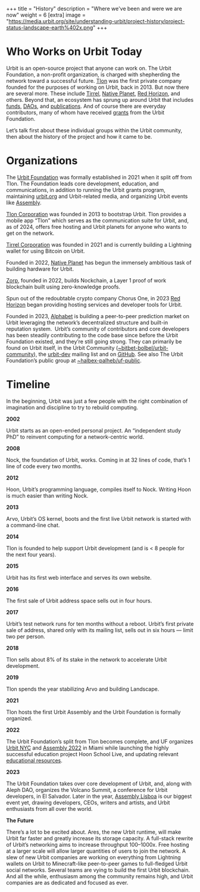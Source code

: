 +++
title = "History"
description = "Where we've been and were we are now"
weight = 6
[extra]
image = "https://media.urbit.org/site/understanding-urbit/project-history/project-status-landscape-earth%402x.png"
+++ 

# Who Works on Urbit Today 

Urbit is an open-source project that anyone can work on. The Urbit Foundation, a non-profit organization, is charged with shepherding the network toward a successful future. [Tlon](https://tlon.io/) was the first private company founded for the purposes of working on Urbit, back in 2013. But now there are several more. These include [Tirrel](https://tirrel.io/), [Native Planet](https://www.nativeplanet.io/), [Red Horizon](https://redhorizon.com/), and others. Beyond that, an ecosystem has sprung up around Urbit that includes [funds](https://assembly.capital/), [DAOs](https://labyrinthdao.io/), and [publications](https://marsreview.org/). And of course there are everyday contributors, many of whom have received [grants](https://urbit.org/grants) from the Urbit Foundation. 

Let’s talk first about these individual groups within the Urbit community, then about the history of the project and how it came to be.

# Organizations

The [Urbit Foundation](https://urbit.org/) was formally established in 2021 when it split off from Tlon. The Foundation leads core development, education, and communications, in addition to running the Urbit grants program, maintaining [urbit.org](https://urbit.org/) and Urbit-related media, and organizing Urbit events like [Assembly](https://assembly.urbit.org/).

[Tlon Corporation](https://tlon.io/) was founded in 2013 to bootstrap Urbit. Tlon provides a mobile app “Tlon” which serves as the communication suite for Urbit, and, as of 2024, offers free hosting and Urbit planets for anyone who wants to get on the network. 

[Tirrel Corporation](https://tirrel.io/) was founded in 2021 and is currently building a Lightning wallet for using Bitcoin on Urbit.

Founded in 2022, [Native Planet](https://www.nativeplanet.io/) has begun the immensely ambitious task of building hardware for Urbit.

[Zorp](http://zorp.io/), founded in 2022, builds Nockchain, a Layer 1 proof of work blockchain built using zero-knowledge proofs.

Spun out of the redoubtable crypto company Chorus One, in 2023 [Red Horizon](https://redhorizon.com/) began providing hosting services and developer tools for Urbit.

Founded in 2023, [Alphabet](https://tlon.network/lure/~sarmyn-samnym/alphabet) is building a peer-to-peer prediction market on Urbit leveraging the network’s decentralized structure and built-in reputation system. 
Urbit’s community of contributors and core developers has been steadily contributing to the code base since before the Urbit Foundation existed, and they’re still going strong. They can primarily be found on Urbit itself, in the Urbit Community ([~bitbet-bolbel/urbit-community](https://urbit.org/groups/~bitbet-bolbel/urbit-community)), the [urbit-dev](https://groups.google.com/a/urbit.org/g/dev?pli=1) mailing list and on [GitHub](https://github.com/urbit). See also The Urbit Foundation’s public group at [~halbex-palheb/uf-public](https://urbit.org/groups/~halbex-palheb/uf-public).

# Timeline 

In the beginning, Urbit was just a few people with the right combination of imagination and discipline to try to rebuild computing.

**2002**

Urbit starts as an open-ended personal project. An “independent study PhD” to reinvent computing for a network-centric world.

**2008**

Nock, the foundation of Urbit, works. Coming in at 32 lines of code, that’s 1 line of code every two months.

**2012**

Hoon, Urbit’s programming language, compiles itself to Nock. Writing Hoon is much easier than writing Nock.

**2013**

Arvo, Urbit’s OS kernel, boots and the first live Urbit network is started with a command-line chat.

**2014**

Tlon is founded to help support Urbit development (and is < 8 people for the next four years).

**2015**

Urbit has its first web interface and serves its own website.

**2016**

The first sale of Urbit address space sells out in four hours.

**2017**

Urbit’s test network runs for ten months without a reboot. Urbit’s first private sale of address, shared only with its mailing list, sells out in six hours — limit two per person.

**2018**

Tlon sells about 8% of its stake in the network to accelerate Urbit development. 

**2019**

Tlon spends the year stabilizing Arvo and building Landscape.

**2021**

Tlon hosts the first Urbit Assembly and the Urbit Foundation is formally organized. 

**2022**

The Urbit Foundation’s split from Tlon becomes complete, and UF organizes [Urbit NYC](https://urbit.org/groups/~ladtem-filmyr/urbit-ny-week) and [Assembly 2022](https://www.youtube.com/playlist?list=PLYGEMSwLguIGfxboRkv38sDeXH71koyET) in Miami while launching the highly successful education project Hoon School Live, and updating relevant [educational resources](https://docs.urbit.org/courses/hoon-school). 

**2023**

The Urbit Foundation takes over core development of Urbit, and, along with Aleph DAO, organizes the Volcano Summit, a conference for Urbit developers, in El Salvador. Later in the year, [Assembly Lisboa](https://www.youtube.com/playlist?list=PLYGEMSwLguIF9wPzEoBr_MV3qR_mFSfXy) is our biggest event yet, drawing developers, CEOs, writers and artists, and Urbit enthusiasts from all over the world.

**The Future**

There’s a lot to be excited about. Ares, the new Urbit runtime, will make Urbit far faster and greatly increase its storage capacity. A full-stack rewrite of Urbit’s networking aims to increase throughput 100–1000x. Free hosting at a larger scale will allow larger quantities of users to join the network. A slew of new Urbit companies are working on everything from Lightning wallets on Urbit to Minecraft-like peer-to-peer games to full-fledged Urbit social networks. Several teams are vying to build the first Urbit blockchain. And all the while, enthusiasm among the community remains high, and Urbit companies are as dedicated and focused as ever.
